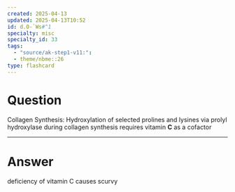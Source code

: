 ```yaml
---
created: 2025-04-13
updated: 2025-04-13T10:52
id: d.O-`Ws#^1
specialty: misc
specialty_id: 33
tags:
  - "source/ak-step1-v11:": 
  - theme/nbme::26
type: flashcard
---
```


# Question
Collagen Synthesis: Hydroxylation of selected prolines and lysines via prolyl hydroxylase during collagen synthesis requires vitamin **C** as a cofactor

---

# Answer
deficiency of vitamin C causes scurvy